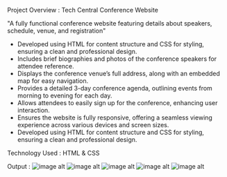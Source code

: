 Project Overview : Tech Central Conference Website

"A fully functional conference website featuring details about speakers, schedule, venue, and registration"

* Developed using HTML for content structure and CSS for styling, ensuring a clean and professional design.
* Includes brief biographies and photos of the conference speakers for attendee reference.
* Displays the conference venue’s full address, along with an embedded map for easy navigation.
* Provides a detailed 3-day conference agenda, outlining events from morning to evening for each day.
* Allows attendees to easily sign up for the conference, enhancing user interaction.
* Ensures the website is fully responsive, offering a seamless viewing experience across various devices and screen sizes.
* Developed using HTML for content structure and CSS for styling, ensuring a clean and professional design.

Technology Used : HTML & CSS

Output : 
![image alt]()
![image alt]()
![image alt]()
![image alt]()
![image alt]()
